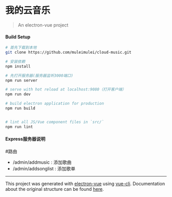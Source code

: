 # 我的云音乐

> An electron-vue project

#### Build Setup

``` bash
# 首先下载到本地
git clone https://github.com/muleimulei/cloud-music.git

# 安装依赖
npm install

# 先打开服务器(服务器监听3000端口)
npm run server

# serve with hot reload at localhost:9080（打开客户端）
npm run dev

# build electron application for production
npm run build


# lint all JS/Vue component files in `src/`
npm run lint

```

#### Express服务器说明

#路由
- /admin/addmusic : 添加歌曲
- /admin/addsonglist : 添加歌单

---

This project was generated with [electron-vue](https://github.com/SimulatedGREG/electron-vue) using [vue-cli](https://github.com/vuejs/vue-cli). Documentation about the original structure can be found [here](https://simulatedgreg.gitbooks.io/electron-vue/content/index.html).
